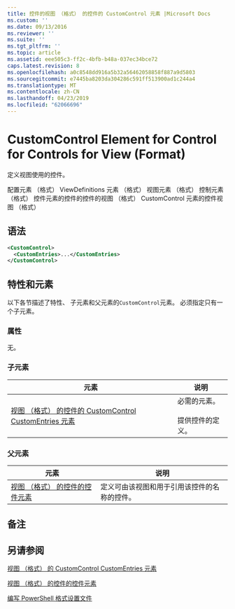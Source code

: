```yaml
---
title: 控件的视图 （格式） 的控件的 CustomControl 元素 |Microsoft Docs
ms.custom: ''
ms.date: 09/13/2016
ms.reviewer: ''
ms.suite: ''
ms.tgt_pltfrm: ''
ms.topic: article
ms.assetid: eee505c3-ff2c-4bfb-b48a-037ec34bce72
caps.latest.revision: 8
ms.openlocfilehash: a0c8548dd916a5b32a56462058858f887a9d5803
ms.sourcegitcommit: e7445ba8203da304286c591ff513900ad1c244a4
ms.translationtype: MT
ms.contentlocale: zh-CN
ms.lasthandoff: 04/23/2019
ms.locfileid: "62066696"
---
```

# <a name="customcontrol-element-for-control-for-controls-for-view-format"></a>CustomControl Element for Control for Controls for View (Format)

定义视图使用的控件。

配置元素 （格式） ViewDefinitions 元素 （格式） 视图元素 （格式） 控制元素 （格式） 控件元素的控件的控件的视图 （格式） CustomControl 元素的控件视图 （格式）

## <a name="syntax"></a>语法

```xml
<CustomControl>
  <CustomEntries>...</CustomEntries>
</CustomControl>
```

## <a name="attributes-and-elements"></a>特性和元素

以下各节描述了特性、 子元素和父元素的`CustomControl`元素。 必须指定只有一个子元素。

### <a name="attributes"></a>属性

无。

### <a name="child-elements"></a>子元素

|元素|说明|
|-------------|-----------------|
|[视图 （格式） 的控件的 CustomControl CustomEntries 元素](./customentries-element-for-customcontrol-for-controls-for-view-format.md)|必需的元素。<br /><br /> 提供控件的定义。|

### <a name="parent-elements"></a>父元素

|元素|说明|
|-------------|-----------------|
|[视图 （格式） 的控件的控件元素](./control-element-for-controls-for-view-format.md)|定义可由该视图和用于引用该控件的名称的控件。|

## <a name="remarks"></a>备注

## <a name="see-also"></a>另请参阅

[视图 （格式） 的 CustomControl CustomEntries 元素](./customentries-element-for-customcontrol-for-controls-for-configuration-format.md)

[视图 （格式） 的控件的控件元素](./control-element-for-controls-for-view-format.md)

[编写 PowerShell 格式设置文件](./writing-a-powershell-formatting-file.md)
